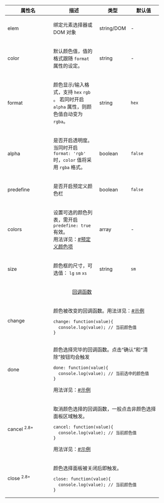 <table class="layui-table">
  <colgroup>
    <col width="150">
    <col>
    <col width="100">
    <col width="100">
  </colgroup>
  <thead>
    <tr>
      <th>属性名</th>
      <th>描述</th>
      <th>类型</th>
      <th>默认值</th>
    </tr> 
  </thead>
  <tbody>
    <tr>
<td>elem</td>
<td>
  
绑定元素选择器或 DOM 对象

</td>
<td>string/DOM</td>
<td>-</td>
    </tr>
    <tr>
<td>color</td>
<td>
  
默认颜色值，值的格式跟随 `format` 属性的设定。

</td>
<td>string</td>
<td>-</td>
    </tr>
    <tr>
<td>format</td>
<td>
  
颜色显示/输入格式，支持 `hex` `rgb` 。 若同时开启 `alpha` 属性，则颜色值自动变为 `rgba`。

</td>
<td>string</td>
<td>

`hex`

</td>
    </tr>
    <tr>
<td>alpha</td>
<td>
  
是否开启透明度。当同时开启 `format: 'rgb'` 时，`color` 值将采用 `rgba` 格式。

</td>
<td>boolean</td>
<td>

`false`

</td>
    </tr>
    <tr>
<td>predefine</td>
<td>
  
是否开启预定义颜色栏

</td>
<td>boolean</td>
<td>

`false`

</td>
    </tr>
    <tr>
<td>colors</td>
<td>
  
设置可选的颜色列表，需开启 `predefine: true` 有效。
<br>用法详见：[#预定义颜色项](#demo-predefine)

</td>
<td>array</td>
<td>-</td>
    </tr>
    <tr>
<td>size</td>
<td>
  
颜色框的尺寸，可选值： `lg` `sm` `xs`

</td>
<td>string</td>
<td>

`sm`

</td>
    </tr>
    <tr>
<td colspan="4" style="text-align: center"> 


<div id="options.callback" lay-pid="options" class="ws-anchor">

[回调函数](#options.callback)

</div>

</td>
    </tr>
    <tr>
<td>change</td>
<td colspan="3">
  
颜色被改变的回调函数。用法详见：[#示例](#demo-all)

```
change: function(value){
  console.log(value); // 当前颜色值
}
```

</td>
    </tr>
    <tr>
<td>done</td>
<td colspan="3">
  
颜色选择完毕的回调函数。点击“确认”和“清除”按钮均会触发

```
done: function(value){
  console.log(value); // 当前选中的颜色值
}
```

用法详见：[#示例](#demo-all)

</td>
    </tr>
    <tr>
<td>cancel <sup>2.8+</sup></td>
<td colspan="3">
  
取消颜色选择的回调函数，一般点击非颜色选择面板区域触发。

```
cancel: function(value){
  console.log(value); // 当前颜色值
}
```

用法详见：[#示例](#demo-all)

</td>
    </tr>
    <tr>
<td>close <sup>2.8+</sup></td>
<td colspan="3">
  
颜色选择面板被关闭后即触发。

```
close: function(value){
  console.log(value); // 当前颜色值
}
```

</td>
    </tr>
  </tbody>
</table>
